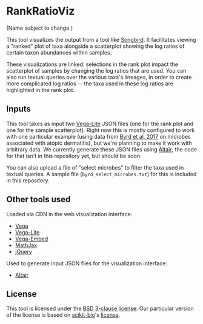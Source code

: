 # RankRatioViz

(Name subject to change.)

This tool visualizes the output from a tool like
[Songbird](https://github.com/mortonjt/songbird). It facilitates viewing
a "ranked" plot of taxa alongside a scatterplot showing the log ratios of
certain taxon abundances within samples.

These visualizations are linked: selections in the rank plot impact the
scatterplot of samples by changing the log ratios that are used. You can also
run textual queries over the various taxa's lineages, in order to create more
complicated log ratios -- the taxa used in these log ratios are highlighted in
the rank plot.

## Inputs

This tool takes as input two [Vega-Lite](https://vega.github.io/vega-lite/)
JSON files (one for the rank plot and one for the sample scatterplot). Right
now this is mostly configured to work with one particular example
(using data from
[Byrd et al. 2017](http://stm.sciencemag.org/content/9/397/eaal4651)
on microbes associated with atopic dermatitis), but we're planning to make it
work with arbitrary data. We currently generate these JSON files using
[Altair](https://altair-viz.github.io/); the code for that isn't in this
repository yet, but should be soon.

You can also upload a file of "select microbes" to filter the taxa used in
textual queries. A sample file (`byrd_select_microbes.txt`) for this is
included in this repository.

## Other tools used

Loaded via CDN in the web visualization interface:
- [Vega](https://vega.github.io/vega/)
- [Vega-Lite](https://vega.github.io/vega-lite/)
- [Vega-Embed](https://github.com/vega/vega-embed)
- [MathJax](https://www.mathjax.org/)
- [jQuery](https://jquery.com/)

Used to generate input JSON files for the visualization interface:
- [Altair](https://altair-viz.github.io/)

## License

This tool is licensed under the [BSD 3-clause license](https://en.wikipedia.org/wiki/BSD_licenses#3-clause_license_(%22BSD_License_2.0%22,_%22Revised_BSD_License%22,_%22New_BSD_License%22,_or_%22Modified_BSD_License%22)).
Our particular version of the license is based on [scikit-bio](https://github.com/biocore/scikit-bio)'s [license](https://github.com/biocore/scikit-bio/blob/master/COPYING.txt).
